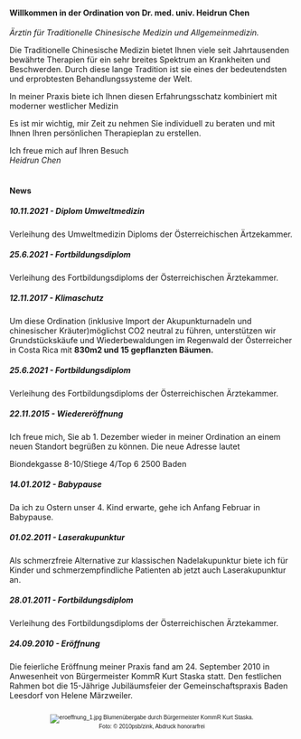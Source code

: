 #### Willkommen in der Ordination von Dr. med. univ. Heidrun Chen

_Ärztin für Traditionelle Chinesische Medizin und Allgemeinmedizin._

Die Traditionelle Chinesische Medizin bietet Ihnen viele seit Jahrtausenden bewährte Therapien für ein sehr breites Spektrum an Krankheiten und Beschwerden. Durch diese lange Tradition ist sie eines der bedeutendsten und erprobtesten Behandlungssysteme der Welt.

In meiner Praxis biete ich Ihnen diesen Erfahrungsschatz kombiniert mit moderner westlicher Medizin

Es ist mir wichtig, mir Zeit zu nehmen Sie individuell zu beraten und mit Ihnen Ihren persönlichen Therapieplan zu erstellen.

Ich freue mich auf Ihren Besuch  
_Heidrun Chen_

#### <br>News

##### 10.11.2021 - Diplom Umweltmedizin

Verleihung des Umweltmedizin Diploms der Österreichischen Ärtzekammer.

##### 25.6.2021 - Fortbildungsdiplom

Verleihung des Fortbildungsdiploms der Österreichischen Ärztekammer.

##### 12.11.2017 - Klimaschutz

Um diese Ordination (inklusive Import der Akupunkturnadeln und chinesischer Kräuter)möglichst CO2 neutral zu führen, unterstützen wir Grundstückskäufe und
Wiederbewaldungen im Regenwald der Österreicher in Costa Rica mit **830m2 und 15 gepflanzten Bäumen.**

##### 25.6.2021 - Fortbildungsdiplom

Verleihung des Fortbildungsdiploms der Österreichischen Ärztekammer.

##### 22.11.2015 - Wiedereröffnung

Ich freue mich, Sie ab 1. Dezember wieder in meiner Ordination an einem neuen Standort begrüßen zu können. Die neue Adresse lautet

Biondekgasse 8-10/Stiege 4/Top 6
2500 Baden

##### 14.01.2012 - Babypause

Da ich zu Ostern unser 4. Kind erwarte, gehe ich Anfang Februar in Babypause.

##### 01.02.2011 - Laserakupunktur

Als schmerzfreie Alternative zur klassischen Nadelakupunktur biete ich für Kinder und schmerzempfindliche Patienten ab jetzt auch Laserakupunktur an.

##### 28.01.2011 - Fortbildungsdiplom

Verleihung des Fortbildungsdiploms der Österreichischen Ärztekammer.

##### 24.09.2010 - Eröffnung

Die feierliche Eröffnung meiner Praxis fand am 24. September 2010 in Anwesenheit von Bürgermeister KommR Kurt Staska statt. Den festlichen Rahmen bot die 15-Jährige Jubiläumsfeier der Gemeinschaftspraxis Baden Leesdorf von Helene Märzweiler.

<div align="center" style="font-family:'Arial';font-size:10px;">
    <br><img src="assets/eroeffnung_1.jpg" alt="eroeffnung_1.jpg" class="img-responsive center-block">
    Blumenübergabe durch Bürgermeister KommR Kurt Staska.
    <br>Foto: © 2010psb/zink, Abdruck honorarfrei
</div>

<br>
